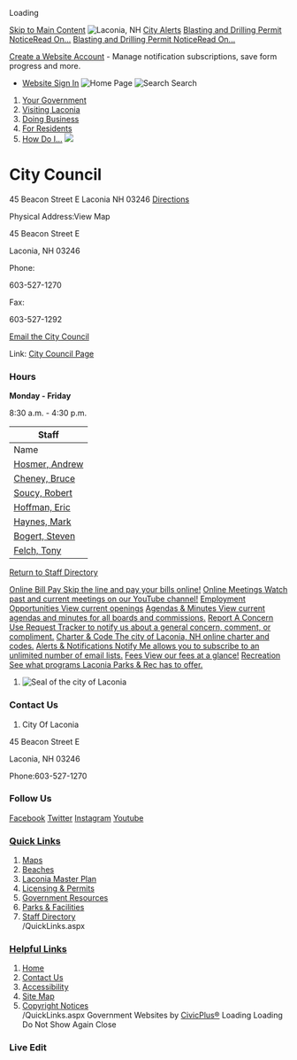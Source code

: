  

Loading

  [Skip to Main Content](https://www.laconianh.gov/directory.aspx?did=37/)   ![Laconia, NH](images/04453b09aabb86b25500557a55cfc368089013e152e351a2a1392ba9c85cc51e.jpg)   [City Alerts](https://www.laconianh.gov/AlertCenter.aspx)   [Blasting and Drilling Permit NoticeRead On...](https://www.laconianh.gov/AlertCenter.aspx?AID=Blasting-and-Drilling-Permit-Notice-78)  [Blasting and Drilling Permit NoticeRead On...](https://www.laconianh.gov/AlertCenter.aspx?AID=Blasting-and-Drilling-Permit-Notice-68)  

 [Create a Website Account](https://www.laconianh.gov/MyAccount/ProfileCreate)  - Manage notification subscriptions, save form progress and more.    

 *  [Website Sign In](https://www.laconianh.gov/MyAccount) 
  ![Home Page](images/280614aaff8c0cd92f00880874a098085eef29923c2b3a576309319387c7f2c4.png)   ![Search](images/acad6f7f6f912e3e1eb88160cb895785454b0d65550833149cc4ccd649d40011.png) Search 

 1.  [Your Government](https://www.laconianh.gov/27/Your-Government) 
 1.  [Visiting Laconia](https://www.laconianh.gov/101/Visiting-Laconia) 
 1.  [Doing Business](https://www.laconianh.gov/35/Doing-Business) 
 1.  [For Residents](https://www.laconianh.gov/31/For-Residents) 
 1.  [How Do I...](https://www.laconianh.gov/9/How-Do-I) 
  ![](images/860b7fa3a64aced8e7e1c3624c743c0c57c991d72e522ad9f1b83a8f240063cc.jpg)  

# City Council

  45 Beacon Street E Laconia NH 03246  [Directions](https://www.google.com/maps/place/45+Beacon+Street+E+Laconia+NH+03246) 

Physical Address:View Map

45 Beacon Street E

Laconia, NH 03246

Phone:

603-527-1270

Fax:

603-527-1292

 [Email the City Council](mailto:citycouncil@laconianh.gov) 

Link: [City Council Page](https://www.laconianh.gov/522/City-Council) 

### Hours

 __Monday - Friday__ 

8:30 a.m. - 4:30 p.m.

|Staff|
|---|
|Name|Title|Email|Phone|Additional Phone|
|[Hosmer, Andrew](https://www.laconianh.gov/directory.aspx?EID=103)|Mayor|[laconiamayor@gmail.com](mailto:laconiamayor@gmail.com)|603-496-2078| |
|[Cheney, Bruce](https://www.laconianh.gov/directory.aspx?EID=118)|Councilor, Ward 1|[sanspeur43@gmail.com](mailto:sanspeur43@gmail.com)|603-491-8946| |
|[Soucy, Robert](https://www.laconianh.gov/directory.aspx?EID=99)|Councilor, Ward 2|[rsoucy@laconianh.gov](mailto:rsoucy@laconianh.gov)|603-524-7054| |
|[Hoffman, Eric](https://www.laconianh.gov/directory.aspx?EID=100)|Councilor, Ward 3|[erichoffman4nh@gmail.com](mailto:erichoffman4nh@gmail.com)|603-803-3425| |
|[Haynes, Mark](https://www.laconianh.gov/directory.aspx?EID=119)|Councilor, Ward 4|[Mhaynes994@gmail.com](mailto:Mhaynes994@gmail.com)|603-524-3605| |
|[Bogert, Steven](https://www.laconianh.gov/directory.aspx?EID=102)|Councilor, Ward 5|[citycouncil@laconianh.gov](mailto:citycouncil@laconianh.gov)|603-528-0613| |
|[Felch, Tony](https://www.laconianh.gov/directory.aspx?EID=97)|Councilor, Ward 6|[Councilortony@peoplepc.com](mailto:Councilortony@peoplepc.com)|603-998-1418| |

  [Return to Staff Directory](https://www.laconianh.gov/Directory.aspx)  

  [Online Bill Pay Skip the line and pay your bills online!](https://www.laconianh.gov/131/Online-Payments)   [Online Meetings Watch past and current meetings on our YouTube channel!](https://www.youtube.com/laconianh)   [Employment Opportunities View current openings](https://www.laconianh.gov/Jobs.aspx)   [Agendas & Minutes View current agendas and minutes for all boards and commissions.](https://www.laconianh.gov/AgendaCenter)   [Report A Concern Use Request Tracker to notify us about a general concern, comment, or compliment.](https://www.laconianh.gov/requesttracker.aspx)   [Charter & Code The city of Laconia, NH online charter and codes.](https://www.ecode360.com/LA1353)   [Alerts & Notifications Notify Me allows you to subscribe to an unlimited number of email lists.](https://www.laconianh.gov/list.aspx)   [Fees View our fees at a glance!](https://www.laconianh.gov/582/Fees-at-a-Glance)   [Recreation See what programs Laconia Parks & Rec has to offer.](https://www.laconianh.gov/206/Parks-Recreation)  

 1.   ![Seal of the city of Laconia](images/ddad0abc9d1e9748eda0f49ad986413bf68b2516be85847e0ae9b9cd6baabcc1.png)    

### Contact Us

 1. City Of Laconia   

45 Beacon Street E   

Laconia, NH 03246   

Phone:603-527-1270

### Follow Us

  [Facebook](https://www.laconianh.gov/facebook)   [Twitter](https://www.laconianh.gov/twitter)   [Instagram](https://www.laconianh.gov/instagram)   [Youtube](https://www.laconianh.gov/youtube)  

###  [Quick Links](https://www.laconianh.gov/QuickLinks.aspx?CID=11) 

 1.  [Maps](https://www.laconianh.gov/503/Maps)  
 1.  [Beaches](https://www.laconianh.gov/208/Beaches)  
 1.  [Laconia Master Plan](https://www.laconianh.gov/341/Master-Plan)  
 1.  [Licensing & Permits](https://www.laconianh.gov/424/Licensing-Permits)  
 1.  [Government Resources](https://www.laconianh.gov/businessdirectoryii.aspx)  
 1.  [Parks & Facilities](https://www.laconianh.gov/Facilities/Facility/PrepopulatedSearch?isReservableOnly=false&categoryIDs=2)  
 1.  [Staff Directory](https://www.laconianh.gov/directory.aspx)  
 /QuickLinks.aspx 

###  [Helpful Links](https://www.laconianh.gov/QuickLinks.aspx?CID=12) 

 1.  [Home](https://www.laconianh.gov/)  
 1.  [Contact Us](https://www.laconianh.gov/directory.aspx)  
 1.  [Accessibility](https://www.laconianh.gov/Accessibility)  
 1.  [Site Map](https://www.laconianh.gov/sitemap)  
 1.  [Copyright Notices](https://www.laconianh.gov/site/copyright)  
 /QuickLinks.aspx Government Websites by [CivicPlus®](https://connect.civicplus.com/referral)  Loading Loading Do Not Show Again Close 

### Live Edit

 